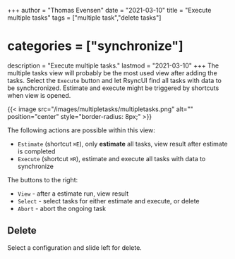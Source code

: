 +++
author = "Thomas Evensen"
date = "2021-03-10"
title =  "Execute multiple tasks"
tags = ["multiple task","delete tasks"]
# categories = ["synchronize"]
description = "Execute multiple tasks."
lastmod = "2021-03-10"
+++
The multiple tasks view will probably be the most used view after adding the tasks. Select the `Execute` button and let RsyncUI find all tasks with data to be synchcronized. Estimate and execute might be triggered by shortcuts when view is opened.

{{< image src="/images/multipletasks/multipletasks.png" alt="" position="center" style="border-radius: 8px;" >}}

The following actions are possible within this view:

- `Estimate` (shortcut `⌘E`), only **estimate** all tasks, view result after estimate is completed
- `Execute` (shortcut `⌘R`), estimate and execute all tasks with data to synchronize

The buttons to the right:

- `View` - after a estimate run, view result
- `Select` - select tasks for either estimate and execute, or delete
- `Abort` - abort the ongoing task

## Delete

Select a configuration and slide left for delete.
